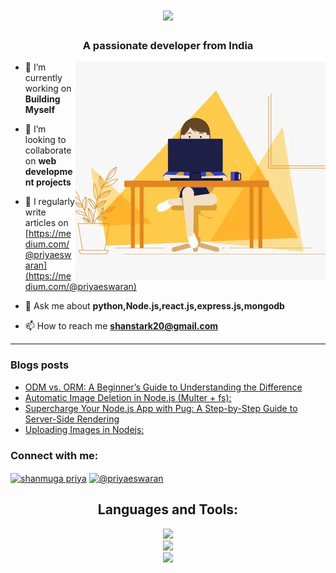 <h1 align="center">
    <img src="https://readme-typing-svg.herokuapp.com/?font=Righteous&size=35&center=true&vCenter=true&width=500&height=70&duration=4000&lines=Hi+There!+👋;+I'm+Shanmuga+Priya!;" />
</h1>

<h3 align="center">A passionate developer from India</h3>
<img alt="profile gif" align="right" src=".github/workflows/ezgif.com-resize (1).webp">


- 🔭 I’m currently working on **Building Myself**

- 👯 I’m looking to collaborate on **web development projects**

- 📝 I regularly write articles on [https://medium.com/@priyaeswaran](https://medium.com/@priyaeswaran)

- 💬 Ask me about **python,Node.js,react.js,express.js,mongodb**

- 📫 How to reach me **shanstark20@gmail.com**

<hr>

### Blogs posts
<!-- BLOG-POST-LIST:START -->
- [ODM vs. ORM: A Beginner’s Guide to Understanding the Difference](https://medium.com/@priyaeswaran/odm-vs-orm-a-beginners-guide-to-understanding-the-difference-ac81626619d8?source=rss-97f138d31355------2)
- [Automatic Image Deletion in Node.js &lpar;Multer + fs&rpar;:](https://medium.com/@priyaeswaran/automatic-image-deletion-in-node-js-multer-fs-f1835d272b92?source=rss-97f138d31355------2)
- [Supercharge Your Node.js App with Pug: A Step-by-Step Guide to Server-Side Rendering](https://medium.com/@priyaeswaran/supercharge-your-node-js-app-with-pug-a-step-by-step-guide-to-server-side-rendering-7f6e69da6644?source=rss-97f138d31355------2)
- [Uploading Images in Nodejs:](https://medium.com/@priyaeswaran/uploading-images-in-nodejs-ba307b495008?source=rss-97f138d31355------2)
<!-- BLOG-POST-LIST:END -->



<h3 align="left">Connect with me:</h3>
<p align="left">
<a href="https://www.linkedin.com/in/shanmuga-priya-e-tech2" target="blank"><img align="center" src="https://raw.githubusercontent.com/rahuldkjain/github-profile-readme-generator/master/src/images/icons/Social/linked-in-alt.svg" alt="shanmuga priya" height="30" width="40" /></a>
<a href="https://medium.com/@priyaeswaran" target="blank"><img align="center" src="https://raw.githubusercontent.com/rahuldkjain/github-profile-readme-generator/master/src/images/icons/Social/medium.svg" alt="@priyaeswaran" height="30" width="40" /></a>
</p>


<h2 align="center">Languages and Tools:</h2>

<div align="center">
    <img src="https://skillicons.dev/icons?i=html,css,javascript,react,nodejs,express" /><br>
    <img src="https://skillicons.dev/icons?i=redux,tailwindcss,python,flask,mongodb,pug" /><br>
    <img src ="https://skillicons.dev/icons?i=vscode,github,git,postman" /><br>
</div>






